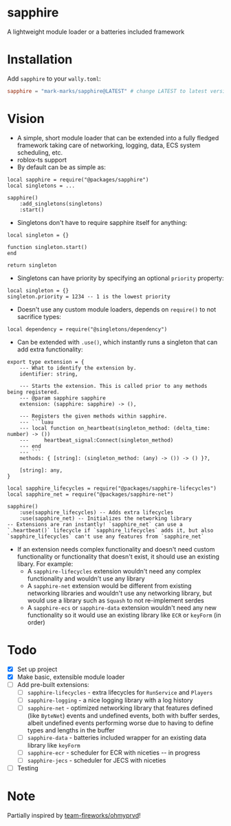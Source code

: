 # sapphire
A lightweight module loader or a batteries included framework

# Installation
Add `sapphire` to your `wally.toml`:
```toml
sapphire = "mark-marks/sapphire@LATEST" # change LATEST to latest version
```

# Vision
- A simple, short module loader that can be extended into a fully fledged framework taking care of networking, logging, data, ECS system scheduling, etc.
- roblox-ts support
- By default can be as simple as:
```luau
local sapphire = require("@packages/sapphire")
local singletons = ...

sapphire()
    :add_singletons(singletons)
    :start()
```
- Singletons don't have to require sapphire itself for anything:
```luau
local singleton = {}

function singleton.start()
end

return singleton
```
- Singletons can have priority by specifying an optional `priority` property:
```luau
local singleton = {}
singleton.priority = 1234 -- 1 is the lowest priority
```
- Doesn't use any custom module loaders, depends on `require()` to not sacrifice types:
```luau
local dependency = require("@singletons/dependency")
```
- Can be extended with `.use()`, which instantly runs a singleton that can add extra functionality:
```luau
export type extension = {
    --- What to identify the extension by.
    identifier: string,

    --- Starts the extension. This is called prior to any methods being registered.
    --- @param sapphire sapphire
    extension: (sapphire: sapphire) -> (),

    --- Registers the given methods within sapphire.
    --- ```luau
    --- local function on_heartbeat(singleton_method: (delta_time: number) -> ())
    ---     heartbeat_signal:Connect(singleton_method)
    --- end
    --- ```
    methods: { [string]: (singleton_method: (any) -> ()) -> () }?,

    [string]: any,
}
```
```luau
local sapphire_lifecycles = require("@packages/sapphire-lifecycles")
local sapphire_net = require("@packages/sapphire-net")

sapphire()
    :use(sapphire_lifecycles) -- Adds extra lifecycles
    :use(sapphire_net) -- Initializes the networking library
-- Extensions are ran instantly! `sapphire_net` can use a `.heartbeat()` lifecycle if `sapphire_lifecycles` adds it, but also `sapphire_lifecycles` can't use any features from `sapphire_net`
```
- If an extension needs complex functionality and doesn't need custom functionality or functionality that doesn't exist, it should use an existing libary. For example:
  - A `sapphire-lifecycles` extension wouldn't need any complex functionality and wouldn't use any library
  - A `sapphire-net` extension would be different from existing networking libraries and wouldn't use any networking library, but would use a library such as `Squash` to not re-implement serdes
  - A `sapphire-ecs` or `sapphire-data` extension wouldn't need any new functionality so it would use an existing library like `ECR` or `keyForm` (in order)

# Todo
- [x] Set up project
- [x] Make basic, extensible module loader
- [ ] Add pre-built extensions:
  - [ ] `sapphire-lifecycles` - extra lifecycles for `RunService` and `Players`
  - [ ] `sapphire-logging` - a nice logging library with a log history
  - [ ] `sapphire-net` - optimized networking library that features defined (like `ByteNet`) events and undefined events, both with buffer serdes, albeit undefined events performing worse due to having to define types and lengths in the buffer
  - [ ] `sapphire-data` - batteries included wrapper for an existing data library like `keyForm`
  - [ ] `sapphire-ecr` - scheduler for ECR with niceties -- in progress
  - [ ] `sapphire-jecs` - scheduler for JECS with niceties
- [ ] Testing

# Note
Partially inspired by [team-fireworks/ohmyprvd](https://github.com/team-fireworks/ohmyprvd)!
